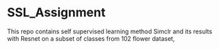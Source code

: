 # SSL_Assignment
This repo contains self supervised learning method Simclr and its results with Resnet on a subset of classes from 102 flower dataset,
